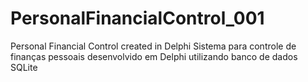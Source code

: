 # PersonalFinancialControl_001
Personal Financial Control created in Delphi
Sistema para controle de finanças pessoais desenvolvido em Delphi utilizando banco de dados SQLite
